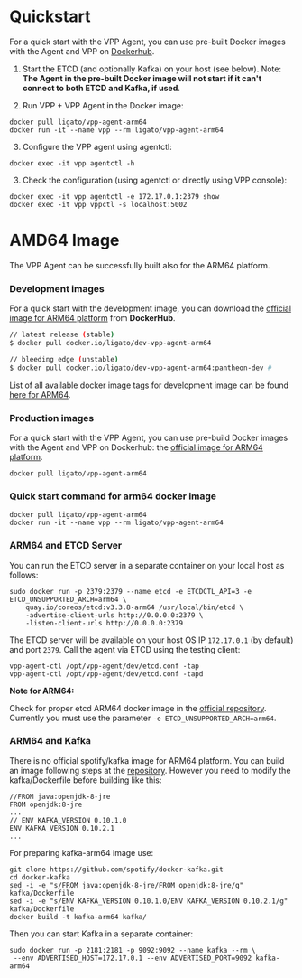 # Quickstart

For a quick start with the VPP Agent, you can use pre-built Docker images with
the Agent and VPP on [Dockerhub](https://hub.docker.com/r/ligato/vpp-agent-arm64/).

1. Start the ETCD (and optionally Kafka) on your host (see below). 
Note: **The Agent in the pre-built Docker image will not start if it can't connect to both ETCD and Kafka, if used**.

2. Run VPP + VPP Agent in the Docker image:
```
docker pull ligato/vpp-agent-arm64
docker run -it --name vpp --rm ligato/vpp-agent-arm64
```

3. Configure the VPP agent using agentctl:
```
docker exec -it vpp agentctl -h
```

3. Check the configuration (using agentctl or directly using VPP console):
```
docker exec -it vpp agentctl -e 172.17.0.1:2379 show
docker exec -it vpp vppctl -s localhost:5002
```

# AMD64 Image

The VPP Agent can be successfully built also for the ARM64 platform.

### Development images

For a quick start with the development image, you can download the [official image for ARM64 platform](https://hub.docker.com/r/ligato/dev-vpp-agent-arm64/) from **DockerHub**.

```sh
// latest release (stable)
$ docker pull docker.io/ligato/dev-vpp-agent-arm64

// bleeding edge (unstable)
$ docker pull docker.io/ligato/dev-vpp-agent-arm64:pantheon-dev	# 
```

List of all available docker image tags for development image can 
be found [here for ARM64](https://hub.docker.com/r/ligato/dev-vpp-agent-arm64/tags/).

### Production images
For a quick start with the VPP Agent, you can use pre-build Docker images with
the Agent and VPP on Dockerhub:
the [official image for ARM64 platform](https://hub.docker.com/r/ligato/vpp-agent-arm64/).
```
docker pull ligato/vpp-agent-arm64
```

### Quick start command for arm64 docker image

```
docker pull ligato/vpp-agent-arm64
docker run -it --name vpp --rm ligato/vpp-agent-arm64
```

### ARM64 and ETCD Server

You can run the ETCD server in a separate container on your local host as follows:
```
sudo docker run -p 2379:2379 --name etcd -e ETCDCTL_API=3 -e ETCD_UNSUPPORTED_ARCH=arm64 \
    quay.io/coreos/etcd:v3.3.8-arm64 /usr/local/bin/etcd \
    -advertise-client-urls http://0.0.0.0:2379 \
    -listen-client-urls http://0.0.0.0:2379
```

The ETCD server will be available on your host OS IP `172.17.0.1` (by default) and port `2379`. Call the agent via ETCD using the testing client:
```
vpp-agent-ctl /opt/vpp-agent/dev/etcd.conf -tap
vpp-agent-ctl /opt/vpp-agent/dev/etcd.conf -tapd
```

**Note for ARM64:**

Check for proper etcd ARM64 docker image in the [official repository](https://quay.io/repository/coreos/etcd?tag=latest&tab=tags). Currently you must use the parameter `-e ETCD_UNSUPPORTED_ARCH=arm64`.

### ARM64 and Kafka

There is no official spotify/kafka image for ARM64 platform. You can build an image following steps at the [repository](https://github.com/spotify/docker-kafka#build-from-source). However you need to modify the kafka/Dockerfile before building like this:
```
//FROM java:openjdk-8-jre
FROM openjdk:8-jre
...
// ENV KAFKA_VERSION 0.10.1.0
ENV KAFKA_VERSION 0.10.2.1
...
```
For preparing kafka-arm64 image use:

```
git clone https://github.com/spotify/docker-kafka.git
cd docker-kafka
sed -i -e "s/FROM java:openjdk-8-jre/FROM openjdk:8-jre/g" kafka/Dockerfile
sed -i -e "s/ENV KAFKA_VERSION 0.10.1.0/ENV KAFKA_VERSION 0.10.2.1/g" kafka/Dockerfile
docker build -t kafka-arm64 kafka/
```

Then you can start Kafka in a separate container:
```
sudo docker run -p 2181:2181 -p 9092:9092 --name kafka --rm \
 --env ADVERTISED_HOST=172.17.0.1 --env ADVERTISED_PORT=9092 kafka-arm64
```